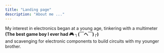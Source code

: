 ```yaml
---
title: "Landing page"
description: "About me ..."
---
```


My interest in electronics began at a young age, tinkering with a multimeter  
**(The best game boy I ever had 🎮 ┐(￣ヘ￣)┌)**  
and scavenging for electronic components to build circuits with my younger brother.